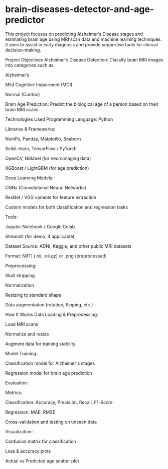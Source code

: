 # brain-diseases-detector-and-age-predictor


This project focuses on predicting Alzheimer’s Disease stages and estimating brain age using MRI scan data and machine learning techniques. It aims to assist in early diagnosis and provide supportive tools for clinical decision-making.

 Project Objectives
Alzheimer’s Disease Detection: Classify brain MRI images into categories such as:

Alzheimer’s

Mild Cognitive Impairment (MCI)

Normal (Control)

Brain Age Prediction: Predict the biological age of a person based on their brain MRI scans.

 Technologies Used
Programming Language: Python

Libraries & Frameworks:

NumPy, Pandas, Matplotlib, Seaborn

Scikit-learn, TensorFlow / PyTorch

OpenCV, NiBabel (for neuroimaging data)

XGBoost / LightGBM (for age prediction)

Deep Learning Models:

CNNs (Convolutional Neural Networks)

ResNet / VGG variants for feature extraction

Custom models for both classification and regression tasks

Tools:

Jupyter Notebook / Google Colab

Streamlit (for demo, if applicable)

 Dataset
Source: ADNI, Kaggle, and other public MRI datasets

Format: NIfTI (.nii, .nii.gz) or .png (preprocessed)

Preprocessing:

Skull stripping

Normalization

Resizing to standard shape

Data augmentation (rotation, flipping, etc.)

 How It Works
Data Loading & Preprocessing:

Load MRI scans

Normalize and resize

Augment data for training stability

Model Training:

Classification model for Alzheimer's stages

Regression model for brain age prediction

Evaluation:

Metrics:

Classification: Accuracy, Precision, Recall, F1-Score

Regression: MAE, RMSE

Cross-validation and testing on unseen data

Visualization:

Confusion matrix for classification

Loss & accuracy plots

Actual vs Predicted age scatter plot



